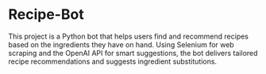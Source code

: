 # Recipe-Bot

This project is a Python bot that helps users find and recommend recipes based on the ingredients they have on hand. Using Selenium for web scraping and the OpenAI API for smart suggestions, the bot delivers tailored recipe recommendations and suggests ingredient substitutions.
